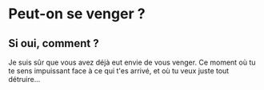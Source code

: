 # Peut-on se venger ?
## Si oui, comment ?

Je suis sûr que vous avez déjà eut envie de vous venger. Ce moment où tu te sens impuissant face à ce qui t'es arrivé, et où tu veux juste tout détruire...
